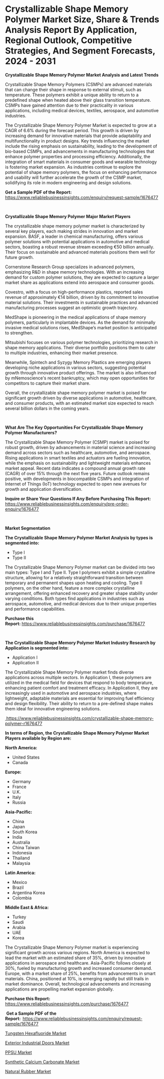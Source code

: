 <p><h1>Crystallizable Shape Memory Polymer Market Size, Share & Trends Analysis Report By Application, Regional Outlook, Competitive Strategies, And Segment Forecasts, 2024 - 2031</h1></p><p><strong>Crystallizable Shape Memory Polymer Market Analysis and Latest Trends</strong></p>
<p><p>Crystallizable Shape Memory Polymers (CSMPs) are advanced materials that can change their shape in response to external stimuli, such as temperature. These polymers exhibit a unique ability to return to a predefined shape when heated above their glass transition temperature. CSMPs have gained attention due to their practicality in various applications, including medical devices, textiles, aerospace, and automotive industries.</p><p>The Crystallizable Shape Memory Polymer Market is expected to grow at a CAGR of 6.6% during the forecast period. This growth is driven by increasing demand for innovative materials that provide adaptability and multifunctionality in product designs. Key trends influencing the market include the rising emphasis on sustainability, leading to the development of bio-based CSMPs, and advancements in manufacturing technologies that enhance polymer properties and processing efficiency. Additionally, the integration of smart materials in consumer goods and wearable technology is fostering market expansion. As industries continue to explore the potential of shape memory polymers, the focus on enhancing performance and usability will further accelerate the growth of the CSMP market, solidifying its role in modern engineering and design solutions.</p></p>
<p><strong>Get a Sample PDF of the Report:&nbsp;</strong> <a href="https://www.reliablebusinessinsights.com/enquiry/request-sample/1676477?utm_campaign=96&utm_medium=2&utm_source=Github&utm_content=ia&utm_term=10122024&utm_id=crystallizable-shape-memory-polymer">https://www.reliablebusinessinsights.com/enquiry/request-sample/1676477</a></p>
<p>&nbsp;</p>
<p><strong>Crystallizable Shape Memory Polymer Major Market Players</strong></p>
<p><p>The crystallizable shape memory polymer market is characterized by several key players, each making strides in innovation and market expansion. BASF, a leader in chemical manufacturing, offers various polymer solutions with potential applications in automotive and medical sectors, boasting a robust revenue stream exceeding €50 billion annually. Their focus on sustainable and advanced materials positions them well for future growth.</p><p>Cornerstone Research Group specializes in advanced polymers, emphasizing R&D in shape memory technologies. With an increasing demand for custom polymer solutions, they are expected to capture a larger market share as applications extend into aerospace and consumer goods.</p><p>Covestro, with a focus on high-performance plastics, reported sales revenue of approximately €14 billion, driven by its commitment to innovative material solutions. Their investments in sustainable practices and advanced manufacturing processes suggest an optimistic growth trajectory.</p><p>MedShape is pioneering in the medical applications of shape memory polymers, particularly in implantable devices. As the demand for minimally invasive medical solutions rises, MedShape’s market position is anticipated to strengthen.</p><p>Mitsubishi focuses on various polymer technologies, prioritizing research in shape memory applications. Their diverse portfolio positions them to cater to multiple industries, enhancing their market presence.</p><p>Meanwhile, Spintech and Syzygy Memory Plastics are emerging players developing niche applications in various sectors, suggesting potential growth through innovative product offerings. The market is also influenced by mNemoscience's recent bankruptcy, which may open opportunities for competitors to capture their market share.</p><p>Overall, the crystallizable shape memory polymer market is poised for significant growth driven by diverse applications in automotive, healthcare, and consumer products, with an estimated market size expected to reach several billion dollars in the coming years.</p></p>
<p>&nbsp;</p>
<p><strong>What Are The Key Opportunities For Crystallizable Shape Memory Polymer Manufacturers?</strong></p>
<p><p>The Crystallizable Shape Memory Polymer (CSMP) market is poised for robust growth, driven by advancements in material science and increasing demand across sectors such as healthcare, automotive, and aerospace. Rising applications in smart textiles and actuators are fueling innovation, while the emphasis on sustainability and lightweight materials enhances market appeal. Recent data indicates a compound annual growth rate (CAGR) of over 15% through the next five years. Future outlook remains positive, with developments in biocompatible CSMPs and integration of Internet of Things (IoT) technology expected to open new avenues for growth and application diversification.</p></p>
<p><strong>Inquire or Share Your Questions If Any Before Purchasing This Report:</strong> <a href="https://www.reliablebusinessinsights.com/enquiry/pre-order-enquiry/1676477?utm_campaign=96&utm_medium=2&utm_source=Github&utm_content=ia&utm_term=10122024&utm_id=crystallizable-shape-memory-polymer">https://www.reliablebusinessinsights.com/enquiry/pre-order-enquiry/1676477</a></p>
<p>&nbsp;</p>
<p><strong>Market Segmentation</strong></p>
<p><strong>The Crystallizable Shape Memory Polymer Market Analysis by types is segmented into:</strong></p>
<p><ul><li>Type I</li><li>Type II</li></ul></p>
<p><p>The Crystallizable Shape Memory Polymer market can be divided into two main types: Type I and Type II. Type I polymers exhibit a simple crystalline structure, allowing for a relatively straightforward transition between temporary and permanent shapes upon heating and cooling. Type II polymers, on the other hand, feature a more complex crystalline arrangement, offering enhanced recovery and greater shape stability under varying conditions. Both types find applications in industries such as aerospace, automotive, and medical devices due to their unique properties and performance capabilities.</p></p>
<p><strong>Purchase this Report:&nbsp;</strong><a href="https://www.reliablebusinessinsights.com/purchase/1676477?utm_campaign=96&utm_medium=2&utm_source=Github&utm_content=ia&utm_term=10122024&utm_id=crystallizable-shape-memory-polymer">https://www.reliablebusinessinsights.com/purchase/1676477</a></p>
<p>&nbsp;</p>
<p><strong>The Crystallizable Shape Memory Polymer Market Industry Research by Application is segmented into:</strong></p>
<p><ul><li>Application I</li><li>Application II</li></ul></p>
<p><p>The Crystallizable Shape Memory Polymer market finds diverse applications across multiple sectors. In Application I, these polymers are utilized in the medical field for devices that respond to body temperature, enhancing patient comfort and treatment efficacy. In Application II, they are increasingly used in automotive and aerospace industries, where lightweight, adaptable materials are essential for improving fuel efficiency and design flexibility. Their ability to return to a pre-defined shape makes them ideal for innovative engineering solutions.</p></p>
<p><a href="https://www.reliablebusinessinsights.com/crystallizable-shape-memory-polymer-r1676477?utm_campaign=96&utm_medium=2&utm_source=Github&utm_content=ia&utm_term=10122024&utm_id=crystallizable-shape-memory-polymer">&nbsp;https://www.reliablebusinessinsights.com/crystallizable-shape-memory-polymer-r1676477</a></p>
<p><strong>In terms of Region, the Crystallizable Shape Memory Polymer Market Players available by Region are:</strong></p>
<p>
    <p> <strong> North America: </strong>
        <ul>
            <li>United States</li>
            <li>Canada</li>
        </ul>
        </p> 
    <p> <strong> Europe: </strong>
        <ul>
            <li>Germany</li>
            <li>France</li>
            <li>U.K.</li>
            <li>Italy</li>
            <li>Russia</li>
        </ul>
        </p> 
    <p> <strong> Asia-Pacific: </strong>
        <ul>
            <li>China</li>
            <li>Japan</li>
            <li>South Korea</li>
            <li>India</li>
            <li>Australia</li>
            <li>China Taiwan</li>
            <li>Indonesia</li>
            <li>Thailand</li>
            <li>Malaysia</li>
        </ul>
        </p> 
    <p> <strong> Latin America: </strong>
        <ul>
            <li>Mexico</li>
            <li>Brazil</li>
            <li>Argentina Korea</li>
            <li>Colombia</li>
        </ul>
        </p> 
    <p> <strong> Middle East & Africa: </strong>
        <ul>
            <li>Turkey</li>
            <li>Saudi</li>
            <li>Arabia</li>
            <li>UAE</li>
            <li>Korea</li>
        </ul>
    </p>
    </p>
<p><p>The Crystallizable Shape Memory Polymer market is experiencing significant growth across various regions. North America is expected to lead the market with an estimated share of 35%, driven by innovative applications in aerospace and healthcare. Asia-Pacific follows closely at 30%, fueled by manufacturing growth and increased consumer demand. Europe, with a market share of 25%, benefits from advancements in smart materials. China, positioned at 10%, is emerging rapidly but still trails in market dominance. Overall, technological advancements and increasing applications are propelling market expansion globally.</p></p>
<p><strong>Purchase this Report: </strong><a href="https://www.reliablebusinessinsights.com/purchase/1676477?utm_campaign=96&utm_medium=2&utm_source=Github&utm_content=ia&utm_term=10122024&utm_id=crystallizable-shape-memory-polymer">https://www.reliablebusinessinsights.com/purchase/1676477</a></p>
<p>&nbsp;<strong>Get a Sample PDF of the Report:&nbsp;&nbsp;</strong><a href="https://www.reliablebusinessinsights.com/enquiry/request-sample/1676477?utm_campaign=96&utm_medium=2&utm_source=Github&utm_content=ia&utm_term=10122024&utm_id=crystallizable-shape-memory-polymer">https://www.reliablebusinessinsights.com/enquiry/request-sample/1676477</a></p>
<p><strong></strong></p>
<p><p><a href="https://www.linkedin.com/pulse/projected-tungsten-hexafluoride-market-growth-138-cagr-from-2024-oowtc?utm_campaign=96&utm_medium=2&utm_source=Github&utm_content=ia&utm_term=10122024&utm_id=crystallizable-shape-memory-polymer">Tungsten Hexafluoride Market</a></p><p><a href="https://www.linkedin.com/pulse/expert-analysis-exterior-industrial-doors-market-dynamics-expected-yfobc?utm_campaign=96&utm_medium=2&utm_source=Github&utm_content=ia&utm_term=10122024&utm_id=crystallizable-shape-memory-polymer">Exterior Industrial Doors Market</a></p><p><a href="https://www.linkedin.com/pulse/thorough-review-ppsu-market-size-share-revenue-anticipated-acalc?utm_campaign=96&utm_medium=2&utm_source=Github&utm_content=ia&utm_term=10122024&utm_id=crystallizable-shape-memory-polymer">PPSU Market</a></p><p><a href="https://www.linkedin.com/pulse/synthetic-calcium-carbonate-market-pulse-106-expansion-blueprint-pustc?utm_campaign=96&utm_medium=2&utm_source=Github&utm_content=ia&utm_term=10122024&utm_id=crystallizable-shape-memory-polymer">Synthetic Calcium Carbonate Market</a></p><p><a href="https://www.linkedin.com/pulse/global-natural-rubber-market-analysis-2024-2031-industry-size-q2nac?utm_campaign=96&utm_medium=2&utm_source=Github&utm_content=ia&utm_term=10122024&utm_id=crystallizable-shape-memory-polymer">Natural Rubber Market</a></p></p>